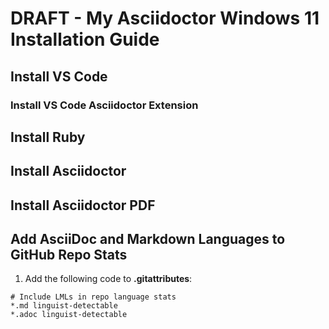 # DRAFT - My Asciidoctor Windows 11 Installation Guide

## Install VS Code

### Install VS Code Asciidoctor Extension

## Install Ruby

## Install Asciidoctor

## Install Asciidoctor PDF

## Add AsciiDoc and Markdown Languages to GitHub Repo Stats

1. Add the following code to **.gitattributes**:

```
# Include LMLs in repo language stats
*.md linguist-detectable
*.adoc linguist-detectable
```

